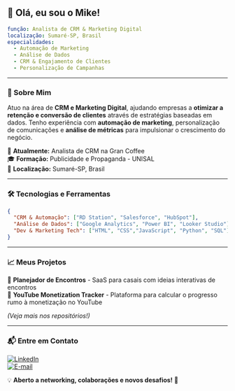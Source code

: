## 👋 Olá, eu sou o Mike!

```yaml
função: Analista de CRM & Marketing Digital
localização: Sumaré-SP, Brasil
especialidades:
  - Automação de Marketing
  - Análise de Dados
  - CRM & Engajamento de Clientes
  - Personalização de Campanhas
```

---

### 🚀 Sobre Mim

Atuo na área de **CRM e Marketing Digital**, ajudando empresas a **otimizar a retenção e conversão de clientes** através de estratégias baseadas em dados. Tenho experiência com **automação de marketing**, personalização de comunicações e **análise de métricas** para impulsionar o crescimento do negócio.

💼 **Atualmente:** Analista de CRM na Gran Coffee  
🎓 **Formação:** Publicidade e Propaganda - UNISAL  
📍 **Localização:** Sumaré-SP, Brasil  

---

### 🛠️ Tecnologias e Ferramentas

```json
{
  "CRM & Automação": ["RD Station", "Salesforce", "HubSpot"],
  "Análise de Dados": ["Google Analytics", "Power BI", "Looker Studio"],
  "Dev & Marketing Tech": ["HTML", "CSS","JavaScript", "Python", "SQL"]
}
```

---

### 📈 Meus Projetos

🔹 **Planejador de Encontros** - SaaS para casais com ideias interativas de encontros  
🔹 **YouTube Monetization Tracker** - Plataforma para calcular o progresso rumo à monetização no YouTube  

*(Veja mais nos repositórios!)*

---

### 📬 Entre em Contato

[![LinkedIn](https://img.shields.io/badge/LinkedIn-0077B5?style=for-the-badge&logo=linkedin&logoColor=white)](https://www.linkedin.com/in/mikepcaceres/)  
[![E-mail](https://img.shields.io/badge/Email-D14836?style=for-the-badge&logo=gmail&logoColor=white)](mailto:mikeprandinecaceres@gmail.com)

💡 **Aberto a networking, colaborações e novos desafios!** 🚀
